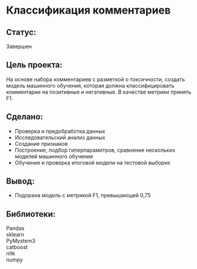 # Классификация комментариев
## Статус:  
Завершен 
## Цель проекта:
На основе набора комментариев с разметкой о токсичности, создать модель машинного обучения, которая должна классифицировать комментарии на позитивные и негативные. В качестве метрики принять F1.
## Сделано:
- Проверка и предобработка данных
- Исследовательский анализ данных
- Создание признаков
- Построение, подбор гиперпараметров, сравнение нескольких моделей машинного обучения
- Обучение и проверка итоговой модели на тестовой выборке
## Вывод:
- Подорана модель с метрикой F1, превышающей 0,75
## Библиотеки:
Pandas  
sklearn  
PyMystem3  
catboost  
nltk    
numpy 

